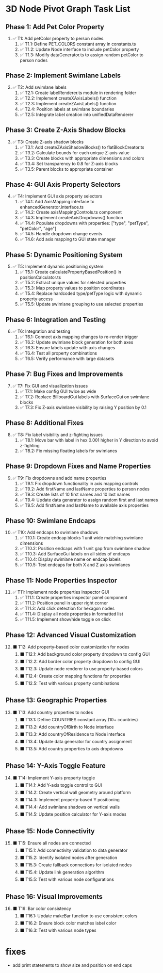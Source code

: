 # 3D Node Pivot Graph Task List

## Phase 1: Add Pet Color Property

1. ✅ T1: Add petColor property to person nodes
   1. ✅ T1.1: Define PET_COLORS constant array in constants.ts
   2. ✅ T1.2: Update Node interface to include petColor property
   3. ✅ T1.3: Modify dataGenerator.ts to assign random petColor to person nodes

## Phase 2: Implement Swimlane Labels

2. ✅ T2: Add swimlane labels
   1. ✅ T2.1: Create labelRenderer.ts module in rendering folder
   2. ✅ T2.2: Implement createXAxisLabels() function
   3. ✅ T2.3: Implement createZAxisLabels() function
   4. ✅ T2.4: Position labels at swimlane boundaries
   5. ✅ T2.5: Integrate label creation into unifiedDataRenderer

## Phase 3: Create Z-Axis Shadow Blocks

3. ✅ T3: Create Z-axis shadow blocks
   1. ✅ T3.1: Add createZAxisShadowBlocks() to flatBlockCreator.ts
   2. ✅ T3.2: Calculate bounds for each unique Z-axis value
   3. ✅ T3.3: Create blocks with appropriate dimensions and colors
   4. ✅ T3.4: Set transparency to 0.8 for Z-axis blocks
   5. ✅ T3.5: Parent blocks to appropriate container

## Phase 4: GUI Axis Property Selectors

4. ✅ T4: Implement GUI axis property selectors
   1. ✅ T4.1: Add AxisMapping interface to enhancedGenerator.interface.ts
   2. ✅ T4.2: Create axisMappingControls.ts component
   3. ✅ T4.3: Implement createAxisDropdowns() function
   4. ✅ T4.4: Populate dropdowns with properties: ["type", "petType", "petColor", "age"]
   5. ✅ T4.5: Handle dropdown change events
   6. ✅ T4.6: Add axis mapping to GUI state manager

## Phase 5: Dynamic Positioning System

5. ✅ T5: Implement dynamic positioning system
   1. ✅ T5.1: Create calculatePropertyBasedPosition() in positionCalculator.ts
   2. ✅ T5.2: Extract unique values for selected properties
   3. ✅ T5.3: Map property values to position coordinates
   4. ✅ T5.4: Replace hardcoded type/petType logic with dynamic property access
   5. ✅ T5.5: Update swimlane grouping to use selected properties

## Phase 6: Integration and Testing

6. ✅ T6: Integration and testing
   1. ✅ T6.1: Connect axis mapping changes to re-render trigger
   2. ✅ T6.2: Update swimlane block generation for both axes
   3. ✅ T6.3: Ensure labels update with axis changes
   4. ✅ T6.4: Test all property combinations
   5. ✅ T6.5: Verify performance with large datasets



## Phase 7: Bug Fixes and Improvements

7. ✅ T7: Fix GUI and visualization issues
   1. ✅ T7.1: Make config GUI twice as wide
   2. ✅ T7.2: Replace BillboardGui labels with SurfaceGui on swimlane blocks
   3. ✅ T7.3: Fix Z-axis swimlane visibility by raising Y position by 0.1

## Phase 8: Additional Fixes

8. ✅ T8: Fix label visibility and z-fighting issues
   1. ✅ T8.1: Move bar with label in hex 0.001 higher in Y direction to avoid z-fighting
   2. ✅ T8.2: Fix missing floating labels for swimlanes

## Phase 9: Dropdown Fixes and Name Properties

9. ✅ T9: Fix dropdowns and add name properties
   1. ✅ T9.1: Fix dropdown functionality in axis mapping controls
   2. ✅ T9.2: Add firstName and lastName properties to person nodes
   3. ✅ T9.3: Create lists of 10 first names and 10 last names
   4. ✅ T9.4: Update data generator to assign random first and last names
   5. ✅ T9.5: Add firstName and lastName to available axis properties

## Phase 10: Swimlane Endcaps

10. ✅ T10: Add endcaps to swimlane shadows
    1. ✅ T10.1: Create endcap blocks 1 unit wide matching swimlane dimensions
    2. ✅ T10.2: Position endcaps with 1 unit gap from swimlane shadow
    3. ✅ T10.3: Add SurfaceGui labels on all sides of endcaps
    4. ✅ T10.4: Display swimlane name on endcap labels
    5. ✅ T10.5: Test endcaps for both X and Z axis swimlanes

## Phase 11: Node Properties Inspector

11. ✅ T11: Implement node properties inspector GUI
    1. ✅ T11.1: Create properties inspector panel component
    2. ✅ T11.2: Position panel in upper right corner
    3. ✅ T11.3: Add click detection for hexagon nodes
    4. ✅ T11.4: Display all node properties in formatted list
    5. ✅ T11.5: Implement show/hide toggle on click

## Phase 12: Advanced Visual Customization

12. ⬛ T12: Add property-based color customization for nodes
    1. ⬛ T12.1: Add background color property dropdown to config GUI
    2. ⬛ T12.2: Add border color property dropdown to config GUI
    3. ⬛ T12.3: Update node renderer to use property-based colors
    4. ⬛ T12.4: Create color mapping functions for properties
    5. ⬛ T12.5: Test with various property combinations

## Phase 13: Geographic Properties

13. ⬛ T13: Add country properties to nodes
    1. ⬛ T13.1: Define COUNTRIES constant array (10+ countries)
    2. ⬛ T13.2: Add countryOfBirth to Node interface
    3. ⬛ T13.3: Add countryOfResidence to Node interface
    4. ⬛ T13.4: Update data generator for country assignment
    5. ⬛ T13.5: Add country properties to axis dropdowns

## Phase 14: Y-Axis Toggle Feature

14. ⬛ T14: Implement Y-axis property toggle
    1. ⬛ T14.1: Add Y-axis toggle control to GUI
    2. ⬛ T14.2: Create vertical wall geometry around platform
    3. ⬛ T14.3: Implement property-based Y positioning
    4. ⬛ T14.4: Add swimlane shadows on vertical walls
    5. ⬛ T14.5: Update position calculator for Y-axis modes

## Phase 15: Node Connectivity

15. ⬛ T15: Ensure all nodes are connected
    1. ⬛ T15.1: Add connectivity validation to data generator
    2. ⬛ T15.2: Identify isolated nodes after generation
    3. ⬛ T15.3: Create fallback connections for isolated nodes
    4. ⬛ T15.4: Update link generation algorithm
    5. ⬛ T15.5: Test with various node configurations

## Phase 16: Visual Improvements

16. ⬛ T16: Bar color consistency
    1. ⬛ T16.1: Update makeBar function to use consistent colors
    2. ⬛ T16.2: Ensure block color matches label color
    3. ⬛ T16.3: Test with various node types


# fixes

- add print statements to show size and position on end caps